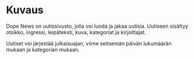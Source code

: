 # Kuvaus

Dope News on uutissivusto, jolla voi luoda ja jakaa uutisia. Uutiseen sisältyy otsikko, ingressi, leipäteksti, kuva, kategoriat ja kirjoittajat.

Uutiset voi järjestää julkaisuajan, viime seitsemän päivän lukumäärän mukaan ja kategorian mukaan.